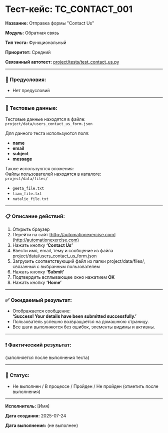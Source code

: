 # Тест-кейс: TC_CONTACT_001

**Название:** Отправка формы "Contact Us"

**Модуль:** Обратная связь

**Тип теста:** Функциональный

**Приоритет:** Средний

**Связанный автотест:** [project/tests/test_contact_us.py](project/tests/test_contact_us.py)

---

### 🔧 Предусловия:
- Нет предусловий

---

### 🧪 Тестовые данные:

Тестовые данные находятся в файле:  
`project/data/users_contact_us_form.json`

Для данного теста используются поля:
- **name**
- **email**
- **subject**
- **message**

Также используются вложения:  
Файлы пользователей находятся в каталоге:  
`project/data/files/`  
- `geeta_file.txt`  
- `liam_file.txt`  
- `natalie_file.txt`

---

### 📋 Описание действий:

1. Открыть браузер  
2. Перейти на сайт [http://automationexercise.com](http://automationexercise.com)  
3. Нажать кнопку **‘Contact Us’**  
4. Ввести имя, email, тему и сообщение из файла project/data/users_contact_us_form.json 
5. Загрузить соответствующий файл из папки project/data/files/, связанный с выбранным пользователем
6. Нажать кнопку **‘Submit’**  
7. Подтвердить всплывающее окно нажатием **OK**  
8. Нажать кнопку **‘Home’**

---

### ✅ Ожидаемый результат:
- Отображается сообщение:  
  **‘Success! Your details have been submitted successfully.’**
- Пользователь успешно возвращается на домашнюю страницу.
- Все шаги выполняются без ошибок, элементы видимы и активны.

---

### ❗ Фактический результат:
(заполняется после выполнения теста)

---

### 📌 Статус:
- Не выполнен / В процессе / Пройден / Не пройден (отметить после выполнения)

---

**Исполнитель:** [Имя]

**Дата создания:** 2025-07-24

**Дата выполнения:** (не выполнен)
